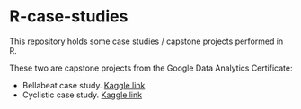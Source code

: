 # R-case-studies

This repository holds some case studies / capstone projects performed in R.

These two are capstone projects from the Google Data Analytics Certificate:

* Bellabeat case study. [Kaggle link](https://www.kaggle.com/andersgom/bellabeat-case-study-google-data-analytics)
* Cyclistic case study. [Kaggle link](https://www.kaggle.com/andersgom/cyclistic-case-study-google-data-analytics)
